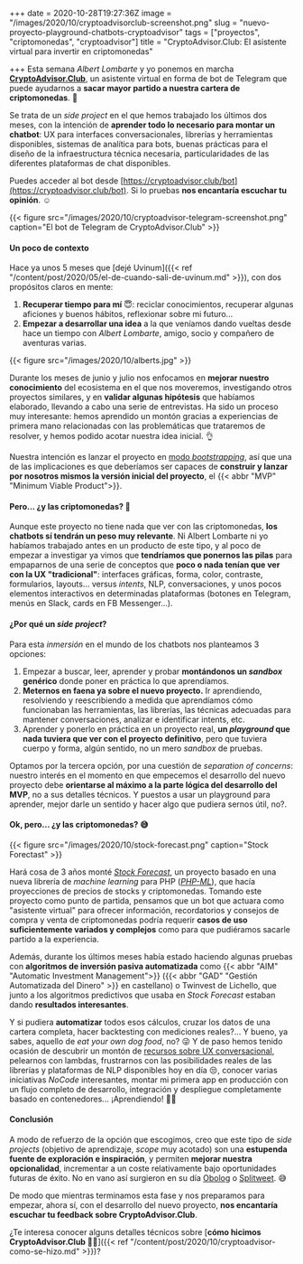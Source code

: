 +++
date = 2020-10-28T19:27:36Z
image = "/images/2020/10/cryptoadvisorclub-screenshot.png"
slug = "nuevo-proyecto-playground-chatbots-cryptoadvisor"
tags = ["proyectos", "criptomonedas", "cryptoadvisor"]
title = "CryptoAdvisor.Club: El asistente virtual para invertir en criptomonedas"

+++
Esta semana _Albert Lombarte_ y yo ponemos en marcha [**CryptoAdvisor.Club**](https://cryptoadvisor.club/es), un asistente virtual en forma de bot de Telegram que puede ayudarnos a **sacar mayor partido a nuestra cartera de criptomonedas**. 🚀

Se trata de un _side project_ en el que hemos trabajado los últimos dos meses, con la intención de **aprender todo lo necesario para montar un chatbot**: UX para interfaces conversacionales, librerías y herramientas disponibles, sistemas de analítica para bots, buenas prácticas para el diseño de la infraestructura técnica necesaria, particularidades de las diferentes plataformas de chat disponibles.

Puedes acceder al bot desde [https://cryptoadvisor.club/bot](https://cryptoadvisor.club/bot). Si lo pruebas **nos encantaría escuchar tu opinión**. ☺️

{{< figure src="/images/2020/10/cryptoadvisor-telegram-screenshot.png" caption="El bot de Telegram de CryptoAdvisor.Club" >}}

#### Un poco de contexto

Hace ya unos 5 meses que [dejé Uvinum]({{< ref "/content/post/2020/05/el-de-cuando-sali-de-uvinum.md" >}}), con dos propósitos claros en mente:
1) **Recuperar tiempo para mí** 😇: reciclar conocimientos, recuperar algunas aficiones y buenos hábitos, reflexionar sobre mi futuro...
2) **Empezar a desarrollar una idea** a la que veníamos dando vueltas desde hace un tiempo con _Albert Lombarte_, amigo, socio y compañero de aventuras varias. 

{{< figure src="/images/2020/10/alberts.jpg" >}}

Durante los meses de junio y julio nos enfocamos en **mejorar nuestro conocimiento** del ecosistema en el que nos moveremos, investigando otros proyectos similares, y en **validar algunas hipótesis** que habíamos elaborado, llevando a cabo una serie de entrevistas. Ha sido un proceso muy interesante: hemos aprendido un montón gracias a experiencias de primera mano relacionadas con las problemáticas que trataremos de resolver, y hemos podido acotar nuestra idea inicial. 👌

Nuestra intención es lanzar el proyecto en [modo _bootstrapping_](https://es.wikipedia.org/wiki/Bootstrapping_(negocios)), así que una de las implicaciones es que deberíamos ser capaces de **construir y lanzar por nosotros mismos la versión inicial del proyecto**, el {{< abbr "MVP" "Minimum Viable Product">}}.

#### Pero... ¿y las criptomonedas? 🤔

Aunque este proyecto no tiene nada que ver con las criptomonedas, **los chatbots sí tendrán un peso muy relevante**. Ni Albert Lombarte ni yo habíamos trabajado antes en un producto de este tipo, y al poco de empezar a investigar ya vimos que **tendríamos que ponernos las pilas** para empaparnos de una serie de conceptos que **poco o nada tenían que ver con la UX "tradicional"**: interfaces gráficas, forma, color, contraste, formularios, layouts... versus _intents_, NLP, conversaciones, y unos pocos elementos interactivos en determinadas plataformas (botones en Telegram, menús en Slack, cards en FB Messenger...).

#### ¿Por qué un _side project_?

Para esta _inmersión_ en el mundo de los chatbots nos planteamos 3 opciones:
 
1) Empezar a buscar, leer, aprender y probar **montándonos un _sandbox_ genérico** donde poner en práctica lo que aprendíamos.
2) **Meternos en faena ya sobre el nuevo proyecto.** Ir aprendiendo, resolviendo y reescribiendo a medida que aprendíamos cómo funcionaban las herramientas, las librerías, las técnicas adecuadas para mantener conversaciones, analizar e identificar intents, etc.
3) Aprender y ponerlo en práctica en un proyecto real, **un _playground_ que nada tuviera que ver con el proyecto definitivo**, pero que tuviera cuerpo y forma, algún sentido, no un mero _sandbox_ de pruebas.

Optamos por la tercera opción, por una cuestión de _separation of concerns_: nuestro interés en el momento en que empecemos el desarrollo del nuevo proyecto debe **orientarse al máximo a la parte lógica del desarrollo del MVP**, no a sus detalles técnicos. Y puestos a usar un playground para aprender, mejor darle un sentido y hacer algo que pudiera sernos útil, no?. 

#### Ok, pero... ¿y las criptomonedas? 😅

{{< figure src="/images/2020/10/stock-forecast.png" caption="Stock Forectast" >}}

Hará cosa de 3 años monté [_Stock Forecast_](https://github.com/obokaman-com/stock-forecast), un proyecto basado en una nueva librería de _machine learning_ para PHP ([_PHP-ML_](https://php-ml.readthedocs.io/en/latest/)), que hacía proyecciones de precios de stocks y criptomonedas. Tomando este proyecto como punto de partida, pensamos que un bot que actuara como "asistente virtual" para ofrecer información, recordatorios y consejos de compra y venta de criptomonedas podría requerir **casos de uso suficientemente variados y complejos** como para que pudiéramos sacarle partido a la experiencia.

Además, durante los últimos meses había estado haciendo algunas pruebas con **algoritmos de inversión pasiva automatizada** como {{< abbr "AIM" "Automatic Investment Management">}} ({{< abbr "GAD" "Gestión Automatizada del Dinero" >}} en castellano) o Twinvest de Lichello, que junto a los algoritmos predictivos que usaba en _Stock Forecast_ estaban dando **resultados interesantes**. 

Y si pudiera **automatizar** todos esos cálculos, cruzar los datos de una cartera completa, hacer backtesting con mediciones reales?... Y bueno, ya sabes, aquello de _eat your own dog food_, no? 😜 Y de paso hemos tenido ocasión de descubrir un montón de [recursos sobre UX conversacional](https://www.google.es/search?hl=es&pws=0&q=conversational+ux), pelearnos con lambdas, frustrarnos con las posibilidades reales de las librerías y plataformas de NLP disponibles hoy en día 😒, conocer varias iniciativas _NoCode_ interesantes, montar mi primera app en producción con un flujo completo de desarrollo, integración y despliegue completamente basado en contenedores... ¡Aprendiendo! 👨‍🏫

#### Conclusión

A modo de refuerzo de la opción que escogimos, creo que este tipo de _side projects_ (objetivo de aprendizaje, _scope_ muy acotado) son una **estupenda fuente de exploración e inspiración**, y permiten **mejorar nuestra opcionalidad**, incrementar a un coste relativamente bajo oportunidades futuras de éxito. No en vano así surgieron en su día [Obolog](https://www.genbeta.com/web/obolog-plataforma-espanola-de-creacion-de-blogs-totalmente-reformada) o [Splitweet](https://computerhoy.com/noticias/internet/hootsuite-compra-start-espanola-splitweet-2493). 😅

De modo que mientras terminamos esta fase y nos preparamos para empezar, ahora sí,  con el desarrollo del nuevo proyecto, **nos encantaría escuchar tu feedback sobre CryptoAdvisor.Club**.

¿Te interesa conocer alguns detalles técnicos sobre [**cómo hicimos CryptoAdvisor.Club 👨‍💻**]({{< ref "/content/post/2020/10/cryptoadvisor-como-se-hizo.md" >}})?
